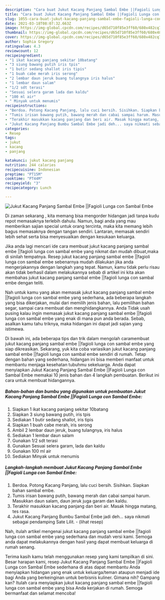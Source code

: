 ```yaml
---
description: "Cara buat Jukut Kacang Panjang Sambal Embe ||Fagioli Lunga con Sambal Embe yang enak dan Mudah Dibuat"
title: "Cara buat Jukut Kacang Panjang Sambal Embe ||Fagioli Lunga con Sambal Embe yang enak dan Mudah Dibuat"
slug: 1055-cara-buat-jukut-kacang-panjang-sambal-embe-fagioli-lunga-con-sambal-embe-yang-enak-dan-mudah-dibuat
date: 2021-03-18T08:07:32.663Z
image: https://img-global.cpcdn.com/recipes/d65d710f85e3ff60/680x482cq70/jukut-kacang-panjang-sambal-embe-fagioli-lunga-con-sambal-embe-foto-resep-utama.jpg
thumbnail: https://img-global.cpcdn.com/recipes/d65d710f85e3ff60/680x482cq70/jukut-kacang-panjang-sambal-embe-fagioli-lunga-con-sambal-embe-foto-resep-utama.jpg
cover: https://img-global.cpcdn.com/recipes/d65d710f85e3ff60/680x482cq70/jukut-kacang-panjang-sambal-embe-fagioli-lunga-con-sambal-embe-foto-resep-utama.jpg
author: Sophia Gregory
ratingvalue: 4.3
reviewcount: 12
recipeingredient:
- "1 ikat kacang panjang sekitar 10batang"
- "3 siung bawang putih iris tpis"
- "1 butir sedang shallot iris tipis"
- "1 buah cabe merah iris serong"
- "2 lembar daun jeruk buang tulangnya iris halus"
- "1 lembar daun salam"
- "1/2 sdt terasi"
- "Sesuai selera garam lada dan kaldu"
- "100 ml air"
- " Minyak untuk menumis"
recipeinstructions:
- "Berdoa. Potong Kacang Panjang, lalu cuci bersih. Sisihkan. Siapkan bahan sambal embe."
- "Tumis irisan bawang putih, bawang merah dan cabai sampai harum. Masukkan daun salam, daun jeruk juga garam dan kaldu."
- "Terakhir masukkan kacang panjang dan beri air. Masak hingga matang, tes rasa."
- "Jukut Kacang Panjang Bumbu Sambal Embe jadi deh... saya nikmati sebagai pendamping Sate Lilit.           (lihat resep)"
categories:
- Resep
tags:
- jukut
- kacang
- panjang

katakunci: jukut kacang panjang 
nutrition: 244 calories
recipecuisine: Indonesian
preptime: "PT15M"
cooktime: "PT44M"
recipeyield: "3"
recipecategory: Lunch

---
```



![Jukut Kacang Panjang Sambal Embe ||Fagioli Lunga con Sambal Embe](https://img-global.cpcdn.com/recipes/d65d710f85e3ff60/680x482cq70/jukut-kacang-panjang-sambal-embe-fagioli-lunga-con-sambal-embe-foto-resep-utama.jpg)

Di zaman  sekarang , kita memang bisa mengorder hidangan jadi tanpa kudu repot memasaknya terlebih dahulu. Namun, bagi anda yang mau memberikan sajian special untuk orang tercinta, maka kita memang lebih bagus memasaknya dengan tangan sendiri. Lantaran, memasak sendiri lebih sehat serta bisa menyesuaikan dengan kesukaan keluarga.

Jika anda lagi mencari ide cara membuat jukut kacang panjang sambal embe ||fagioli lunga con sambal embe yang nikmat dan mudah dibuat,maka di sinilah tempatnya. Resep jukut kacang panjang sambal embe ||fagioli lunga con sambal embe  sebenarnya mudah dilakukan jika anda mengerjakannya dengan langkah yang tepat. Namun, kamu tidak perlu risau akan tidak berhasil dalam melakukannya 
sebab di artikel ini kita akan membahas jukut kacang panjang sambal embe ||fagioli lunga con sambal embe dengan teliti.  



Nah untuk kamu yang akan memasak jukut kacang panjang sambal embe ||fagioli lunga con sambal embe yang sederhana, ada beberapa langkah yang bisa dikerjakan, mulai dari memilih jenis bahan, lalu pemilihan bahan segar, sampai cara membuat dan menghidangkannya. Anda Tidak usah pusing kalau ingin memasak jukut kacang panjang sambal embe ||fagioli lunga con sambal embe yang enak di mana pun anda berada. Sebab, asalkan kamu  tahu triknya, maka hidangan ini dapat jadi sajian yang istimewa.

Di bawah ini, ada beberapa tips dan trik dalam mengolah caramembuat jukut kacang panjang sambal embe ||fagioli lunga con sambal embe yang siap dikreasikan. Sekarang, yuk kita coba variasikan jukut kacang panjang sambal embe ||fagioli lunga con sambal embe sendiri di rumah. Tetap dengan bahan yang sederhana, hidangan ini bisa memberi manfaat untuk membantu menjaga kesehatan tubuhmu sekeluarga. Anda dapat menyiapkan Jukut Kacang Panjang Sambal Embe ||Fagioli Lunga con Sambal Embe memakai 10 jenis bahan dan 4 langkah pembuatan. Berikut ini cara untuk membuat hidangannya.

<!--inarticleads1-->

##### Bahan-bahan dan bumbu yang digunakan untuk pembuatan Jukut Kacang Panjang Sambal Embe ||Fagioli Lunga con Sambal Embe:

1. Siapkan 1 ikat kacang panjang sekitar 10batang
1. Siapkan 3 siung bawang putih, iris tpis
1. Sediakan 1 butir sedang shallot, iris tipis
1. Siapkan 1 buah cabe merah, iris serong
1. Ambil 2 lembar daun jeruk, buang tulangnya, iris halus
1. Sediakan 1 lembar daun salam
1. Gunakan 1/2 sdt terasi
1. Gunakan Sesuai selera garam, lada dan kaldu
1. Gunakan 100 ml air
1. Sediakan  Minyak untuk menumis




<!--inarticleads2-->

##### Langkah-langkah membuat Jukut Kacang Panjang Sambal Embe ||Fagioli Lunga con Sambal Embe:

1. Berdoa. Potong Kacang Panjang, lalu cuci bersih. Sisihkan. Siapkan bahan sambal embe.
1. Tumis irisan bawang putih, bawang merah dan cabai sampai harum. Masukkan daun salam, daun jeruk juga garam dan kaldu.
1. Terakhir masukkan kacang panjang dan beri air. Masak hingga matang, tes rasa.
1. Jukut Kacang Panjang Bumbu Sambal Embe jadi deh... saya nikmati sebagai pendamping Sate Lilit. -           (lihat resep)




Nah, itulah artikel mengenai  jukut kacang panjang sambal embe ||fagioli lunga con sambal embe  yang sederhana dan mudah versi kami. Semoga anda dapat melakukannya dengan hasil yang dapat membuat keluarga di rumah senang. 

Terima kasih kamu telah menggunakan resep yang kami tampilkan di sini. Besar harapan kami, resep  Jukut Kacang Panjang Sambal Embe ||Fagioli Lunga con Sambal Embe sederhana di atas dapat membantu Anda menyiapkan hidangan yang enak untuk keluarga/teman ataupun menjadi ide bagi Anda yang berkeinginan untuk berbisnis kuliner. Gimana nih? Gampang kan? Itulah cara menyiapkan jukut kacang panjang sambal embe ||fagioli lunga con sambal embe yang bisa Anda kerjakan di rumah. Semoga bermanfaat dan selamat mencoba!

